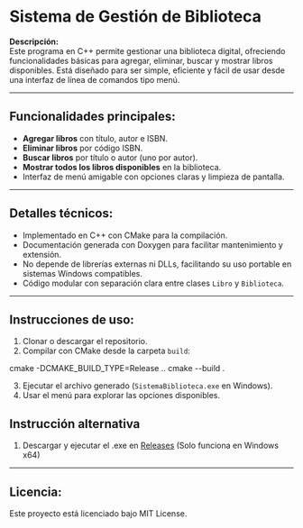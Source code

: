 # Sistema de Gestión de Biblioteca

**Descripción:**  
Este programa en C++ permite gestionar una biblioteca digital, ofreciendo funcionalidades básicas para agregar, eliminar, buscar y mostrar libros disponibles. Está diseñado para ser simple, eficiente y fácil de usar desde una interfaz de línea de comandos tipo menú.

---

## Funcionalidades principales:
- **Agregar libros** con título, autor e ISBN.  
- **Eliminar libros** por código ISBN.  
- **Buscar libros** por título o autor (uno por autor).  
- **Mostrar todos los libros disponibles** en la biblioteca.  
- Interfaz de menú amigable con opciones claras y limpieza de pantalla.

---

## Detalles técnicos:
- Implementado en C++ con CMake para la compilación.  
- Documentación generada con Doxygen para facilitar mantenimiento y extensión.  
- No depende de librerías externas ni DLLs, facilitando su uso portable en sistemas Windows compatibles.  
- Código modular con separación clara entre clases `Libro` y `Biblioteca`.

---

## Instrucciones de uso:
1. Clonar o descargar el repositorio.  
2. Compilar con CMake desde la carpeta `build`:  

cmake -DCMAKE_BUILD_TYPE=Release ..
cmake --build .

3. Ejecutar el archivo generado (`SistemaBiblioteca.exe` en Windows).  
4. Usar el menú para explorar las opciones disponibles.

## Instrucción alternativa
1. Descargar y ejecutar el .exe en [Releases](https://github.com/JuandaGrande/Pr-ctica-3---ALSE2025-2-G2/releases) (Solo funciona en Windows x64)
---

## Licencia:
Este proyecto está licenciado bajo MIT License.
